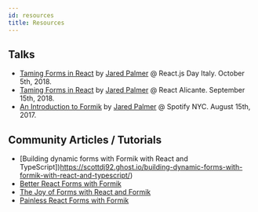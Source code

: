 ```yaml
---
id: resources
title: Resources
---
```


## Talks

* [Taming Forms in React](https://2018.reactjsday.it/talks.html) by
  [Jared Palmer](https://twitter.com/jaredpalmer) @ React.js Day Italy. October 5th, 2018.
* [Taming Forms in React](http://reactalicante.es/) by
  [Jared Palmer](https://twitter.com/jaredpalmer) @ React Alicante. September 15th, 2018.
* [An Introduction to Formik](https://youtu.be/-tDy7ds0dag?t=33s) by
  [Jared Palmer](https://twitter.com/jaredpalmer) @ Spotify NYC. August 15th, 2017.

## Community Articles / Tutorials

* [Building dynamic forms with Formik with React and TypeScript])https://scottdj92.ghost.io/building-dynamic-forms-with-formik-with-react-and-typescript/)
* [Better React Forms with Formik](https://mead.io/formik/?utm_source=github&utm_campaign=formikrepo)
* [The Joy of Forms with React and Formik](https://keyholesoftware.com/2017/10/23/the-joy-of-forms-with-react-and-formik/)
* [Painless React Forms with Formik](https://hackernoon.com/painless-react-forms-with-formik-e61b70473c60)
